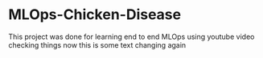 # MLOps-Chicken-Disease
This project was done for learning end to end MLOps using youtube video
checking things now
this is some text
changing again